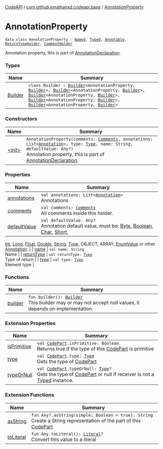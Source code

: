 [CodeAPI](../../index.md) / [com.github.jonathanxd.codeapi.base](../index.md) / [AnnotationProperty](.)

# AnnotationProperty

`data class AnnotationProperty : `[`Named`](../-named/index.md)`, `[`Typed`](../-typed/index.md)`, `[`Annotable`](../-annotable/index.md)`, `[`ReturnTypeHolder`](../-return-type-holder/index.md)`, `[`CommentHolder`](../../com.github.jonathanxd.codeapi.base.comment/-comment-holder/index.md)

Annotation property, this is part of [AnnotationDeclaration](../-annotation-declaration/index.md).

### Types

| Name | Summary |
|---|---|
| [Builder](-builder/index.md) | `class Builder : `[`Builder`](../-named/-builder/index.md)`<AnnotationProperty, `[`Builder`](-builder/index.md)`>, `[`Builder`](../-typed/-builder/index.md)`<AnnotationProperty, `[`Builder`](-builder/index.md)`>, `[`Builder`](../-annotable/-builder/index.md)`<AnnotationProperty, `[`Builder`](-builder/index.md)`>, `[`Builder`](../-return-type-holder/-builder/index.md)`<AnnotationProperty, `[`Builder`](-builder/index.md)`>, `[`Builder`](../../com.github.jonathanxd.codeapi.base.comment/-comment-holder/-builder/index.md)`<AnnotationProperty, `[`Builder`](-builder/index.md)`>` |

### Constructors

| Name | Summary |
|---|---|
| [&lt;init&gt;](-init-.md) | `AnnotationProperty(comments: `[`Comments`](../../com.github.jonathanxd.codeapi.base.comment/-comments/index.md)`, annotations: List<`[`Annotation`](../-annotation/index.md)`>, type: `[`Type`](http://docs.oracle.com/javase/6/docs/api/java/lang/reflect/Type.html)`, name: String, defaultValue: Any?)`<br>Annotation property, this is part of [AnnotationDeclaration](../-annotation-declaration/index.md). |

### Properties

| Name | Summary |
|---|---|
| [annotations](annotations.md) | `val annotations: List<`[`Annotation`](../-annotation/index.md)`>`<br>Annotations |
| [comments](comments.md) | `val comments: `[`Comments`](../../com.github.jonathanxd.codeapi.base.comment/-comments/index.md)<br>All comments inside this holder. |
| [defaultValue](default-value.md) | `val defaultValue: Any?`<br>Annotation default value, must be: [Byte](#), [Boolean](#), [Char](#), [Short](#),
[Int](#), [Long](#), [Float](#), [Double](#), [String](#), [Type](http://docs.oracle.com/javase/6/docs/api/java/lang/reflect/Type.html),
OBJECT, ARRAY, [EnumValue](../-enum-value/index.md) or other [Annotation](../-annotation/index.md). |
| [name](name.md) | `val name: String`<br>Name |
| [returnType](return-type.md) | `val returnType: `[`Type`](http://docs.oracle.com/javase/6/docs/api/java/lang/reflect/Type.html)<br>Type of return |
| [type](type.md) | `val type: `[`Type`](http://docs.oracle.com/javase/6/docs/api/java/lang/reflect/Type.html)<br>Element type |

### Functions

| Name | Summary |
|---|---|
| [builder](builder.md) | `fun builder(): `[`Builder`](-builder/index.md)<br>This builder may or may not accept null values, it depends on implementation. |

### Extension Properties

| Name | Summary |
|---|---|
| [isPrimitive](../../com.github.jonathanxd.codeapi.util/is-primitive.md) | `val `[`CodePart`](../../com.github.jonathanxd.codeapi/-code-part/index.md)`.isPrimitive: Boolean`<br>Returns true if the type of this [CodePart](../../com.github.jonathanxd.codeapi/-code-part/index.md) is primitive |
| [type](../../com.github.jonathanxd.codeapi.util/type.md) | `val `[`CodePart`](../../com.github.jonathanxd.codeapi/-code-part/index.md)`.type: `[`Type`](http://docs.oracle.com/javase/6/docs/api/java/lang/reflect/Type.html)<br>Gets the type of [CodePart](../../com.github.jonathanxd.codeapi/-code-part/index.md) |
| [typeOrNull](../../com.github.jonathanxd.codeapi.util/type-or-null.md) | `val `[`CodePart`](../../com.github.jonathanxd.codeapi/-code-part/index.md)`.typeOrNull: `[`Type`](http://docs.oracle.com/javase/6/docs/api/java/lang/reflect/Type.html)`?`<br>Gets the type of [CodePart](../../com.github.jonathanxd.codeapi/-code-part/index.md) or null if receiver is not a [Typed](../-typed/index.md) instance. |

### Extension Functions

| Name | Summary |
|---|---|
| [asString](../../com.github.jonathanxd.codeapi.util/kotlin.-any/as-string.md) | `fun Any?.asString(simple: Boolean = true): String`<br>Create a String representation of the part of this [CodePart](../../com.github.jonathanxd.codeapi/-code-part/index.md) |
| [toLiteral](../../com.github.jonathanxd.codeapi.util.conversion/kotlin.-any/to-literal.md) | `fun Any.toLiteral(): `[`Literal`](../../com.github.jonathanxd.codeapi.literal/-literal/index.md)`?`<br>Convert this value to a literal |
